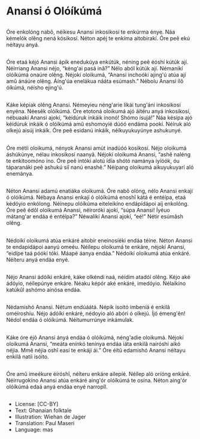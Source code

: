 # Anansi ó Olóíkúmá

##
Óre enkolóng nabô, néíkesu Anansi
inkosikosí te enkúrma énye.
Náa kémelók olêng nená kósikosí.
Néton apéj te enkíma aitobirakí.
Óre peê ekú néítayu anyá.

##
Óre etaá kéjó Anansi ápík
enedukúya enkútúk, néning peê
éóshí kútúk ají. Néírriang Anansi
néjo, “kéng'ai pasá inâ?”
Nélo aból kútúk ají. Némanikí
olóíkúmá onaúre olêng. Néjokí
oloikumá, “Anansi inchoóki ajing'ú
atúa ají amû ánáúre olêng. Áíng'úa
enelákua nááta esúmash.”
Nébolu Anansi ílô óíkúmá, néísho
ejing'ú.

##
Káke képiak olêng Anansi. Némeyieu néng'arie likái
tung'áni inkosikosí enyéna. Néesêk olóíkúmá.
Óre etotoná oloikumá ajó áítéru anyá inkosikosí,
nébuaakí Anansi ajokí, “kéídúruk inkáik ínonó!
Shómo ísujá!”
Náa késípa ajó kéídúruk inkáik ó olóíkúmá amû
eshomoyíé dúóó endáma pookí. Néíruk aló olkejú
aisúj inkáík. Óre peê esidanú inkáik, néíkuyukuyúnye
ashukunyé.

##
Óre métíi oloikumá, nényok Anansi
amút inadúóó kosikosí. Néjo
oloikumá áshúkúnye, nélau
inkosikosí naanyâ.
Néjokí oloikumá Anansi, “ashê
naléng te enkitoomóno íno. Óre peê
intóki alotú ídía shótó namánya
iyíóók, óu táparanáki peê ashukú siî
nanú enashê.”
Néípang oloikumá aikuyukuyarí aló
enemánya.

##
Néton Anansi adamú enatiáka oloikumá. Óre nabô
olóng, nélo Anansi enkají ó olóíkúmá.
Nébaya Anansi enkají ó olóíkúmá enoshî kátá é
entéípa, etaá kédóyio enkólong. Néínepu olóíkúma
eiteleikíno endápídápoi aíj enkolóng.
Óre peê édôl oloikumá Anansi, néíroróki ajokí, “súpa
Anansi! Íyéuo mátang'ar endáa é entéípa?”
Néwalikí Anansi ajokí, “eé!” Nétir esúmâsh olêng.

##
Nédoikí oloikumá atúa enkáré
aitobír eneinosíéki endáa téíne.
Néton Anansi te endapidápoi aanyú
omeéu.
Néílepu oloikumá te enkáre, néjokí
Anansi, “eidípe taá póókí tóki.
Máapé áanya endáa.”
Nédoikí oloikumá atúa enkáré.
Néíteru anyá endáa enyé.

##
Néjo Anansi ádóíki enkáré, káke
olkéndi naá, néídim atadóí olêng.
Kéjo aké ádóyio, néílepúnye enkáre.
Néaku képór aké enkáré, imedóyio.
Nélaikíno katúkûl ashómo ainósa
endáa.

##
Nédamishó Anansi. Nétum
endúáátá. Népik isoitó imbeníá é
enkilâ oméíroshíu. Néjo ádóíki
enkáré, nédoyio aló abóri ó olkejú.
Íjó émeng'ên!
Nédol endáa ó olóíkúmá.
Néítumurrúnye inkámulak.

##
Káke óre éjô Anansi ányá endáa ó
olóíkúmá, néng'adie oloikumá.
Néjokí oloikumá Anansi, “meáta
enínkó tenínya endáa iáta enkilâ
nairóshi aikó néjia. Mmê néjia oshî
easí te enkáji ái.”
Óre éítû edamishó Anansi néítayu
enkilâ natíi isóito.

##
Óre amû imeékure éíróshî, néíteru
enkáre ailepíé. Néílep aló oríóng
enkáré.
Néírrugokíno Anansi atúa enkáré
aing'ór olóíkúmá te osína. Néton
aing'ór olóíkúmá edaá anyá endáa
enyé narropîl.

##
* License: [CC-BY]
* Text: Ghanaian folktale
* Illustration: Wiehan de Jager
* Translation: Paul Maseri
* Language: mas
